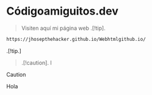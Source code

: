 # Códigoamiguitos.dev

> Visiten aquí mi página web
> .[!tip].
```bash
https://jhosepthehacker.github.io/Webhtmlgithub.io/
```
.[!tip.]

> .[!caution].
l

> [!caution]
>Hola
